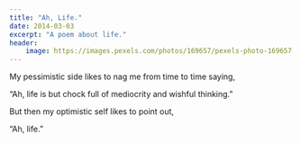 ```yaml
---
title: "Ah, Life."
date: 2014-03-03
excerpt: "A poem about life."
header:
    image: https://images.pexels.com/photos/169657/pexels-photo-169657.jpeg
---
```


My pessimistic side likes to nag me from time to time saying,

“Ah, life is but chock full of mediocrity and wishful thinking.”

But then my optimistic self likes to point out,

“Ah, life.”